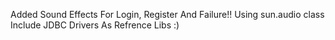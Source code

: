 Added Sound Effects For Login, Register And Failure!! Using sun.audio class
Include JDBC Drivers As Refrence Libs :)

